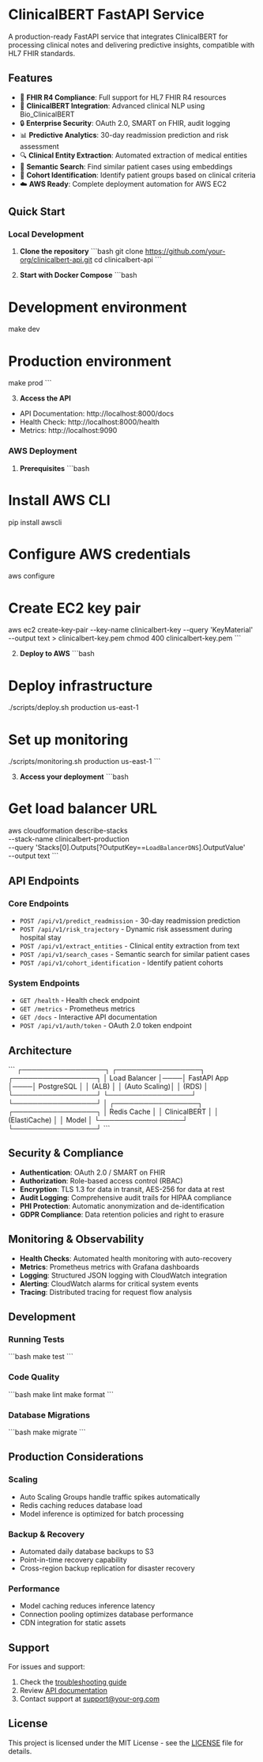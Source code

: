 # ClinicalBERT FastAPI Service

A production-ready FastAPI service that integrates ClinicalBERT for processing clinical notes and delivering predictive insights, compatible with HL7 FHIR standards.

## Features

- 🏥 **FHIR R4 Compliance**: Full support for HL7 FHIR R4 resources
- 🤖 **ClinicalBERT Integration**: Advanced clinical NLP using Bio_ClinicalBERT
- 🔒 **Enterprise Security**: OAuth 2.0, SMART on FHIR, audit logging
- 📊 **Predictive Analytics**: 30-day readmission prediction and risk assessment
- 🔍 **Clinical Entity Extraction**: Automated extraction of medical entities
- 🔎 **Semantic Search**: Find similar patient cases using embeddings
- 👥 **Cohort Identification**: Identify patient groups based on clinical criteria
- ☁️ **AWS Ready**: Complete deployment automation for AWS EC2

## Quick Start

### Local Development

1. **Clone the repository**
\`\`\`bash
git clone https://github.com/your-org/clinicalbert-api.git
cd clinicalbert-api
\`\`\`

2. **Start with Docker Compose**
\`\`\`bash
# Development environment
make dev

# Production environment
make prod
\`\`\`

3. **Access the API**
- API Documentation: http://localhost:8000/docs
- Health Check: http://localhost:8000/health
- Metrics: http://localhost:9090

### AWS Deployment

1. **Prerequisites**
\`\`\`bash
# Install AWS CLI
pip install awscli

# Configure AWS credentials
aws configure

# Create EC2 key pair
aws ec2 create-key-pair --key-name clinicalbert-key --query 'KeyMaterial' --output text > clinicalbert-key.pem
chmod 400 clinicalbert-key.pem
\`\`\`

2. **Deploy to AWS**
\`\`\`bash
# Deploy infrastructure
./scripts/deploy.sh production us-east-1

# Set up monitoring
./scripts/monitoring.sh production us-east-1
\`\`\`

3. **Access your deployment**
\`\`\`bash
# Get load balancer URL
aws cloudformation describe-stacks \
    --stack-name clinicalbert-production \
    --query 'Stacks[0].Outputs[?OutputKey==`LoadBalancerDNS`].OutputValue' \
    --output text
\`\`\`

## API Endpoints

### Core Endpoints

- `POST /api/v1/predict_readmission` - 30-day readmission prediction
- `POST /api/v1/risk_trajectory` - Dynamic risk assessment during hospital stay
- `POST /api/v1/extract_entities` - Clinical entity extraction from text
- `POST /api/v1/search_cases` - Semantic search for similar patient cases
- `POST /api/v1/cohort_identification` - Identify patient cohorts

### System Endpoints

- `GET /health` - Health check endpoint
- `GET /metrics` - Prometheus metrics
- `GET /docs` - Interactive API documentation
- `POST /api/v1/auth/token` - OAuth 2.0 token endpoint

## Architecture

\`\`\`
┌─────────────────┐    ┌─────────────────┐    ┌─────────────────┐
│   Load Balancer │────│   FastAPI App   │────│   PostgreSQL    │
│      (ALB)      │    │   (Auto Scaling)│    │     (RDS)       │
└─────────────────┘    └─────────────────┘    └─────────────────┘
                                │
                       ┌─────────────────┐    ┌─────────────────┐
                       │   Redis Cache   │    │  ClinicalBERT   │
                       │  (ElastiCache)  │    │     Model       │
                       └─────────────────┘    └─────────────────┘
\`\`\`

## Security & Compliance

- **Authentication**: OAuth 2.0 / SMART on FHIR
- **Authorization**: Role-based access control (RBAC)
- **Encryption**: TLS 1.3 for data in transit, AES-256 for data at rest
- **Audit Logging**: Comprehensive audit trails for HIPAA compliance
- **PHI Protection**: Automatic anonymization and de-identification
- **GDPR Compliance**: Data retention policies and right to erasure

## Monitoring & Observability

- **Health Checks**: Automated health monitoring with auto-recovery
- **Metrics**: Prometheus metrics with Grafana dashboards
- **Logging**: Structured JSON logging with CloudWatch integration
- **Alerting**: CloudWatch alarms for critical system events
- **Tracing**: Distributed tracing for request flow analysis

## Development

### Running Tests
\`\`\`bash
make test
\`\`\`

### Code Quality
\`\`\`bash
make lint
make format
\`\`\`

### Database Migrations
\`\`\`bash
make migrate
\`\`\`

## Production Considerations

### Scaling
- Auto Scaling Groups handle traffic spikes automatically
- Redis caching reduces database load
- Model inference is optimized for batch processing

### Backup & Recovery
- Automated daily database backups to S3
- Point-in-time recovery capability
- Cross-region backup replication for disaster recovery

### Performance
- Model caching reduces inference latency
- Connection pooling optimizes database performance
- CDN integration for static assets

## Support

For issues and support:
1. Check the [troubleshooting guide](docs/troubleshooting.md)
2. Review [API documentation](http://your-domain.com/docs)
3. Contact support at support@your-org.com

## License

This project is licensed under the MIT License - see the [LICENSE](LICENSE) file for details.
